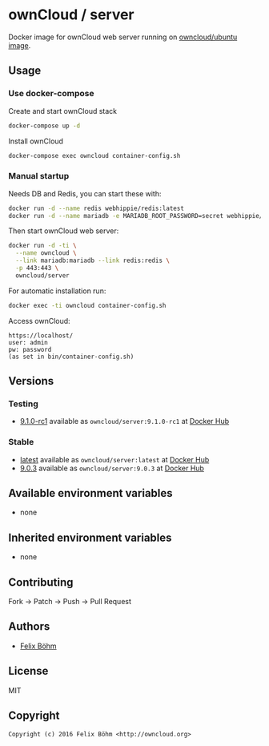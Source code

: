 # ownCloud / server

Docker image for ownCloud web server running on
[owncloud/ubuntu image](https://hub.docker.com/r/owncloud/ubuntu/).


## Usage

### Use docker-compose

Create and start ownCloud stack

```bash
docker-compose up -d
```

Install ownCloud

```bash
docker-compose exec owncloud container-config.sh
```

### Manual startup

Needs DB and Redis, you can start these with:

```bash
docker run -d --name redis webhippie/redis:latest
docker run -d --name mariadb -e MARIADB_ROOT_PASSWORD=secret webhippie/mariadb:latest
```

Then start ownCloud web server:

```bash
docker run -d -ti \
  --name owncloud \
  --link mariadb:mariadb --link redis:redis \
  -p 443:443 \
  owncloud/server
```

For automatic installation run:

```bash
docker exec -ti owncloud container-config.sh
```

Access ownCloud:

```
https://localhost/
user: admin
pw: password
(as set in bin/container-config.sh)
```

## Versions

### Testing
* [9.1.0-rc1](https://github.com/owncloud-docker/server/tree/9.1.0-rc1)
  available as ```owncloud/server:9.1.0-rc1``` at [Docker Hub](https://hub.docker.com/r/owncloud/ubuntu/)

### Stable
* [latest](https://github.com/owncloud-docker/server/tree/master)
  available as ```owncloud/server:latest``` at [Docker Hub](https://hub.docker.com/r/owncloud/ubuntu/)
* [9.0.3](https://github.com/owncloud-docker/server/tree/9.0.3)
  available as ```owncloud/server:9.0.3``` at [Docker Hub](https://hub.docker.com/r/owncloud/ubuntu/)


## Available environment variables

- none

## Inherited environment variables

- none


## Contributing

Fork -> Patch -> Push -> Pull Request


## Authors

* [Felix Böhm](https://github.com/felixboehm)


## License

MIT


## Copyright

```
Copyright (c) 2016 Felix Böhm <http://owncloud.org>
```
